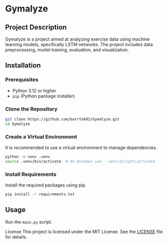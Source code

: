 # Gymalyze

## Project Description
Gymalyze is a project aimed at analyzing exercise data using machine learning models, specifically LSTM networks. The project includes data preprocessing, model training, evaluation, and visualization.

## Installation

### Prerequisites
- Python 3.12 or higher
- `pip` (Python package installer)

### Clone the Repository
```sh
git clone https://github.com/barrtek02/Gymalyze.git
cd Gymalyze
```

### Create a Virtual Environment
It is recommended to use a virtual environment to manage dependencies.

```sh
python -m venv .venv
source .venv/bin/activate  # On Windows use `.venv\Scripts\activate`
```

### Install Requirements
Install the required packages using pip.

```sh
pip install -r requirements.txt
```

## Usage

Run the `main.py` script.

License
This project is licensed under the MIT License. See the [LICENSE](LICENSE) file for details.